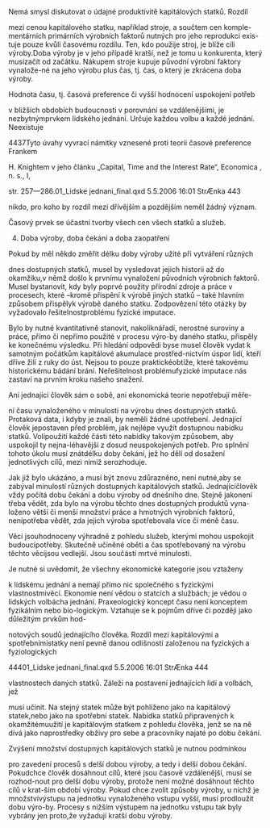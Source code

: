 
Nemá smysl diskutovat o údajné produktivitě kapitálových statků. Rozdíl

mezi cenou kapitálového statku, například stroje, a součtem cen komple-mentárních primárních výrobních faktorů nutných pro jeho reprodukci exis-tuje pouze kvůli časovému rozdílu. Ten, kdo použije stroj, je blíže cíli výroby.Doba výroby je v jeho případě kratší, než je tomu u konkurenta, který musízačít od začátku. Nákupem stroje kupuje původní výrobní faktory vynalože-né na jeho výrobu plus čas, tj. čas, o který je zkrácena doba výroby.

Hodnota času, tj. časová preference či vyšší hodnocení uspokojení potřeb

v bližších obdobích budoucnosti v porovnání se vzdálenějšími, je nezbytnýmprvkem lidského jednání. Určuje každou volbu a každé jednání. Neexistuje

4437Tyto úvahy vyvrací námitky vznesené proti teorii časové preference Frankem

H. Knightem v jeho článku „Capital, Time and the Interest Rate“, Economica , n. s., I,

str. 257—286.01_Lidske jednani_final.qxd 5.5.2006 16:01 StrÆnka 443

nikdo, pro koho by rozdíl mezi dřívějším a pozdějším neměl žádný význam.

Časový prvek se účastní tvorby všech cen všech statků a služeb.

4. Doba výroby, doba čekání a doba zaopatření

Pokud by měl někdo změřit délku doby výroby užité při vytváření různých

dnes dostupných statků, musel by vysledovat jejich historii až do okamžiku,v němž došlo k prvnímu vynaložení původních výrobních faktorů. Musel bystanovit, kdy byly poprvé použity přírodní zdroje a práce v procesech, které –kromě přispění k výrobě jiných statků – také hlavním způsobem přispělyk výrobě daného statku. Zodpovězení této otázky by vyžadovalo řešitelnostproblému fyzické imputace.

Bylo by nutné kvantitativně stanovit, nakoliknářadí, nerostné suroviny a práce, přímo či nepřímo použité v procesu výro-by daného statku, přispěly ke konečnému výsledku. Při hledání odpovědi byse musel člověk vydat k samotným počátkům kapitálové akumulace prostřed-nictvím úspor lidí, kteří dříve žili z ruky do úst. Nejsou to pouze praktickéobtíže, které takovému historickému bádání brání. Neřešitelnost problémufyzické imputace nás zastaví na prvním kroku našeho snažení.

Ani jednající člověk sám o sobě, ani ekonomická teorie nepotřebují měře-

ní času vynaloženého v minulosti na výrobu dnes dostupných statků. Protaková data, i kdyby je znali, by neměli žádné upotřebení. Jednající člověk jepostaven před problém, jak nejlépe využít dostupnou nabídku statků. Volípoužití každé části této nabídky takovým způsobem, aby uspokojil ty nejna-léhavější z dosud neuspokojených potřeb. Pro splnění tohoto úkolu musí znátdélku doby čekání, jež ho dělí od dosažení jednotlivých cílů, mezi nimiž serozhoduje.

Jak již bylo ukázáno, a musí být znovu zdůrazněno, není nutné,aby se zabýval minulostí různých dostupných kapitálových statků. Jednajícíčlověk vždy počítá dobu čekání a dobu výroby od dnešního dne. Stejně jakonení třeba vědět, zda bylo na výrobu těchto dnes dostupných produktů vyna-loženo větší či menší množství práce a hmotných výrobních faktorů, nenípotřeba vědět, zda jejich výroba spotřebovala více či méně času.

Věci jsouhodnoceny výhradně z pohledu služeb, kterými mohou uspokojit budoucípotřeby. Skutečně učiněné oběti a čas spotřebovaný na výrobu těchto věcíjsou vedlejší. Jsou součástí mrtvé minulosti.

Je nutné si uvědomit, že všechny ekonomické kategorie jsou vztaženy

k lidskému jednání a nemají přímo nic společného s fyzickými vlastnostmivěcí. Ekonomie není vědou o statcích a službách; je vědou o lidských volbácha jednání. Praxeologický koncept času není konceptem fyzikálním nebo bio-logickým. Vztahuje se k pojmům dříve či později jako důležitým prvkům hod-

notových soudů jednajícího člověka. Rozdíl mezi kapitálovými a spotřebnímistatky není pevně danou odlišností založenou na fyzických a fyziologických

44401_Lidske jednani_final.qxd 5.5.2006 16:01 StrÆnka 444

vlastnostech daných statků. Záleží na postavení jednajících lidí a volbách, jež

musí učinit. Na stejný statek může být pohlíženo jako na kapitálový statek,nebo jako na spotřební statek. Nabídka statků připravených k okamžitémuužití je kapitálovým statkem z pohledu člověka, jenž se na ně dívá jako naprostředky obživy pro sebe a pracovníky najaté po dobu čekání.

Zvýšení množství dostupných kapitálových statků je nutnou podmínkou

pro zavedení procesů s delší dobou výroby, a tedy i delší dobou čekání. Pokudchce člověk dosáhnout cílů, které jsou časově vzdálenější, musí se rozhod-nout pro delší dobu výroby, protože není možné dosáhnout těchto cílů v krat-ším období výroby. Pokud chce zvolit způsoby výroby, u nichž je množstvívýstupu na jednotku vynaloženého vstupu vyšší, musí prodloužit dobu výro-by. Procesy s nižším výstupem na jednotku vstupu tak byly vybrány jen proto,že vyžadují kratší dobu výroby.
